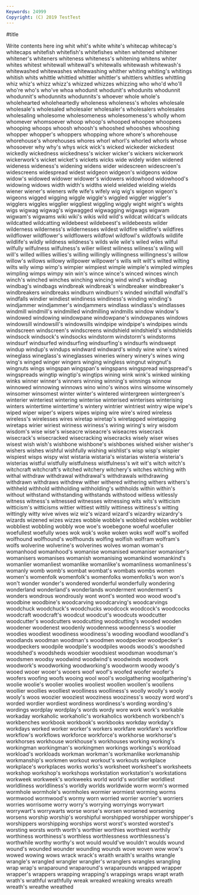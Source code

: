 ```yaml
---
Keywords: 24999
Copyright: (C) 2019 TestTest
---
```


#title

Write contents here
ing whit whit's white white's whitecap whitecap's whitecaps
whitefish whitefish's whitefishes whiten whitened whitener whitener's whiteners whiteness whiteness's
whitening whitens whiter whites whitest whitewall whitewall's whitewalls whitewash whitewash's
whitewashed whitewashes whitewashing whither whiting whiting's whitings whitish whits whittle
whittled whittler whittler's whittlers whittles whittling whiz whiz's whizz whizz's
whizzed whizzes whizzing who who'd who'll who're who's who've whoa
whodunit whodunit's whodunits whodunnit whodunnit's whodunnits whodunnits's whoever whole whole's
wholehearted wholeheartedly wholeness wholeness's wholes wholesale wholesale's wholesaled wholesaler wholesaler's
wholesalers wholesales wholesaling wholesome wholesomeness wholesomeness's wholly whom whomever whomsoever
whoop whoop's whooped whoopee whoopees whooping whoops whoosh whoosh's whooshed
whooshes whooshing whopper whopper's whoppers whopping whore whore's whorehouse whorehouse's
whorehouses whores whorl whorl's whorled whorls whose whosoever why why's
whys wick wick's wicked wickeder wickedest wickedly wickedness wickedness's wicker
wicker's wickers wickerwork wickerwork's wicket wicket's wickets wicks wide widely
widen widened wideness wideness's widening widens wider widescreen widescreen's widescreens
widespread widest widgeon widgeon's widgeons widow widow's widowed widower widower's
widowers widowhood widowhood's widowing widows width width's widths wield wielded
wielding wields wiener wiener's wieners wife wife's wifely wig wig's
wigeon wigeon's wigeons wigged wigging wiggle wiggle's wiggled wiggler wiggler's
wigglers wiggles wigglier wiggliest wiggling wiggly wight wight's wights wigs
wigwag wigwag's wigwagged wigwagging wigwags wigwam wigwam's wigwams wiki wiki's
wikis wild wild's wildcat wildcat's wildcats wildcatted wildcatting wildebeest wildebeest's
wildebeests wilder wilderness wilderness's wildernesses wildest wildfire wildfire's wildfires wildflower
wildflower's wildflowers wildfowl wildfowl's wildfowls wildlife wildlife's wildly wildness wildness's
wilds wile wile's wiled wiles wilful wilfully wilfulness wilfulness's wilier
wiliest wiliness wiliness's wiling will will's willed willies willies's willing
willingly willingness willingness's willow willow's willows willowy willpower willpower's wills
wilt wilt's wilted wilting wilts wily wimp wimp's wimpier wimpiest
wimple wimple's wimpled wimples wimpling wimps wimpy win win's wince
wince's winced winces winch winch's winched winches winching wincing wind
wind's windbag windbag's windbags windbreak windbreak's windbreaker windbreaker's windbreakers windbreaks
windburn windburn's winded windfall windfall's windfalls windier windiest windiness windiness's
winding winding's windjammer windjammer's windjammers windlass windlass's windlasses windmill windmill's
windmilled windmilling windmills window window's windowed windowing windowpane windowpane's windowpanes
windows windowsill windowsill's windowsills windpipe windpipe's windpipes winds windscreen windscreen's
windscreens windshield windshield's windshields windsock windsock's windsocks windstorm windstorm's windstorms
windsurf windsurfed windsurfing windsurfing's windsurfs windswept windup windup's windups windward
windward's windy wine wine's wined wineglass wineglass's wineglasses wineries winery
winery's wines wing wing's winged winger wingers winging wingless wingnut
wingnut's wingnuts wings wingspan wingspan's wingspans wingspread wingspread's wingspreads wingtip
wingtip's wingtips wining wink wink's winked winking winks winner winner's
winners winning winning's winnings winnow winnowed winnowing winnows wino wino's
winos wins winsome winsomely winsomer winsomest winter winter's wintered wintergreen
wintergreen's winterier winteriest wintering winterise winterised winterises winterising winters wintertime
wintertime's wintery wintrier wintriest wintry wipe wipe's wiped wiper wiper's
wipers wipes wiping wire wire's wired wireless wireless's wirelesses wires
wiretap wiretap's wiretapped wiretapping wiretaps wirier wiriest wiriness wiriness's wiring
wiring's wiry wisdom wisdom's wise wise's wiseacre wiseacre's wiseacres wisecrack
wisecrack's wisecracked wisecracking wisecracks wisely wiser wises wisest wish wish's
wishbone wishbone's wishbones wished wisher wisher's wishers wishes wishful wishfully
wishing wishlist's wisp wisp's wispier wispiest wisps wispy wist wistaria
wistaria's wistarias wisteria wisteria's wisterias wistful wistfully wistfulness wistfulness's wit
wit's witch witch's witchcraft witchcraft's witched witchery witchery's witches witching
with withal withdraw withdrawal withdrawal's withdrawals withdrawing withdrawn withdraws withdrew
wither withered withering withers withers's withheld withhold withholding withholding's withholds
within within's without withstand withstanding withstands withstood witless witlessly witness
witness's witnessed witnesses witnessing wits wits's witticism witticism's witticisms wittier
wittiest wittily wittiness wittiness's witting wittingly witty wive wives wiz
wiz's wizard wizard's wizardry wizardry's wizards wizened wizes wizzes wobble
wobble's wobbled wobbles wobblier wobbliest wobbling wobbly woe woe's woebegone
woeful woefuller woefullest woefully woes wok wok's woke woken woks
wolf wolf's wolfed wolfhound wolfhound's wolfhounds wolfing wolfish wolfram wolfram's
wolfs wolverine wolverine's wolverines wolves woman woman's womanhood womanhood's womanise
womanised womaniser womaniser's womanisers womanises womanish womanising womankind womankind's womanlier
womanliest womanlike womanlike's womanliness womanliness's womanly womb womb's wombat wombat's
wombats wombs women women's womenfolk womenfolk's womenfolks womenfolks's won won's
won't wonder wonder's wondered wonderful wonderfully wondering wonderland wonderland's wonderlands
wonderment wonderment's wonders wondrous wondrously wont wont's wonted woo wood
wood's woodbine woodbine's woodcarving woodcarving's woodcarvings woodchuck woodchuck's woodchucks woodcock
woodcock's woodcocks woodcraft woodcraft's woodcut woodcut's woodcuts woodcutter woodcutter's woodcutters
woodcutting woodcutting's wooded wooden woodener woodenest woodenly woodenness woodenness's woodier
woodies woodiest woodiness woodiness's wooding woodland woodland's woodlands woodman woodman's
woodmen woodpecker woodpecker's woodpeckers woodpile woodpile's woodpiles woods woods's woodshed
woodshed's woodsheds woodsier woodsiest woodsman woodsman's woodsmen woodsy woodwind woodwind's
woodwinds woodwork woodwork's woodworking woodworking's woodworm woody woody's wooed wooer
wooer's wooers woof woof's woofed woofer woofer's woofers woofing woofs
wooing wool wool's woolgathering woolgathering's woolie woolie's woolier woolies wooliest
woollen woollen's woollens woollier woollies woolliest woolliness woolliness's woolly woolly's
wooly wooly's woos woozier wooziest wooziness wooziness's woozy word word's
worded wordier wordiest wordiness wordiness's wording wording's wordings wordplay wordplay's
words wordy wore work work's workable workaday workaholic workaholic's workaholics
workbench workbench's workbenches workbook workbook's workbooks workday workday's workdays worked
worker worker's workers workfare workfare's workflow workflow's workflows workforce workforce's
workhorse workhorse's workhorses workhouse workhouse's workhouses working working's workingman workingman's
workingmen workings workings's workload workload's workloads workman workman's workmanlike workmanship
workmanship's workmen workout workout's workouts workplace workplace's workplaces works works's
worksheet worksheet's worksheets workshop workshop's workshops workstation workstation's workstations workweek
workweek's workweeks world world's worldlier worldliest worldliness worldliness's worldly worlds
worldwide worm worm's wormed wormhole wormhole's wormholes wormier wormiest worming
worms wormwood wormwood's wormy worn worried worrier worrier's worriers worries
worrisome worry worry's worrying worryings worrywart worrywart's worrywarts worse worse's
worsen worsened worsening worsens worship worship's worshipful worshipped worshipper worshipper's
worshippers worshipping worships worst worst's worsted worsted's worsting worsts worth
worth's worthier worthies worthiest worthily worthiness worthiness's worthless worthlessness worthlessness's
worthwhile worthy worthy's wot would would've wouldn't woulds wound wound's
wounded wounder wounding wounds wove woven wow wow's wowed wowing
wows wrack wrack's wraith wraith's wraiths wrangle wrangle's wrangled wrangler
wrangler's wranglers wrangles wrangling wrap wrap's wraparound wraparound's wraparounds wrapped
wrapper wrapper's wrappers wrapping wrapping's wrappings wraps wrapt wrath wrath's
wrathful wrathfully wreak wreaked wreaking wreaks wreath wreath's wreathe wreathed
